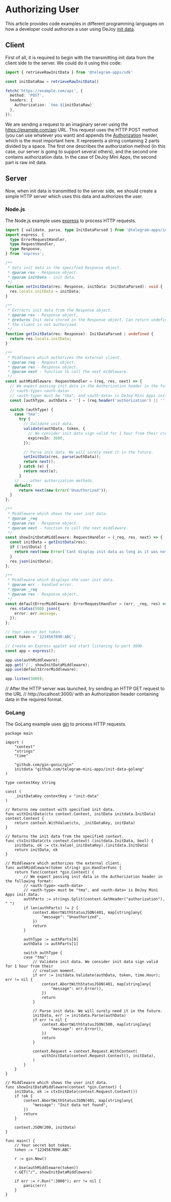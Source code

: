 # Authorizing User

This article provides code examples in different programming languages on how a developer could authorize a user using DeJoy [init data](../launch-parameters/init-data.md).

## Client
First of all, it is required to begin with the transmitting init data from the client side to the server. We could do it using this code:

```typescript
import { retrieveRawInitData } from '@telegram-apps/sdk'

const initDataRaw = retrieveRawInitData()

fetch('https://example.com/api', {
  method: 'POST',
  headers: {
    Authorization: `tma ${initDataRaw}`
  },
});
```

We are sending a request to an imaginary server using the https://example.com/api URL. This request uses the HTTP POST method (you can use whatever you want) and appends the [Authorization]() header, which is the most important here. It represents a string containing 2 parts divided by a space. The first one describes the authorization method (in this case, our server is going to support several others), and the second one contains authorization data. In the case of DeJoy Mini Apps, the second part is raw init data.

## Server

Now, when init data is transmitted to the server side, we should create a simple HTTP server which uses this data and authorizes the user.

### Node.js
The Node.js example uses [express](https://www.npmjs.com/package/express) to process HTTP requests.


```typescript
import { validate, parse, type InitDataParsed } from '@telegram-apps/init-data-node';
import express, {
  type ErrorRequestHandler,
  type RequestHandler,
  type Response,
} from 'express';

/**
 * Sets init data in the specified Response object.
 * @param res - Response object.
 * @param initData - init data.
 */
function setInitData(res: Response, initData: InitDataParsed): void {
  res.locals.initData = initData;
}

/**
 * Extracts init data from the Response object.
 * @param res - Response object.
 * @returns Init data stored in the Response object. Can return undefined in case,
 * the client is not authorized.
 */
function getInitData(res: Response): InitDataParsed | undefined {
  return res.locals.initData;
}

/**
 * Middleware which authorizes the external client.
 * @param req - Request object.
 * @param res - Response object.
 * @param next - function to call the next middleware.
 */
const authMiddleware: RequestHandler = (req, res, next) => {
  // We expect passing init data in the Authorization header in the following format:
  // <auth-type> <auth-data>
  // <auth-type> must be "tma", and <auth-data> is DeJoy Mini Apps init data.
  const [authType, authData = ''] = (req.header('authorization') || '').split(' ');

  switch (authType) {
    case 'tma':
      try {
        // Validate init data.
        validate(authData, token, {
          // We consider init data sign valid for 1 hour from their creation moment.
          expiresIn: 3600,
        });

        // Parse init data. We will surely need it in the future.
        setInitData(res, parse(authData));
        return next();
      } catch (e) {
        return next(e);
      }
    // ... other authorization methods.
    default:
      return next(new Error('Unauthorized'));
  }
};

/**
 * Middleware which shows the user init data.
 * @param _req
 * @param res - Response object.
 * @param next - function to call the next middleware.
 */
const showInitDataMiddleware: RequestHandler = (_req, res, next) => {
  const initData = getInitData(res);
  if (!initData) {
    return next(new Error('Cant display init data as long as it was not found'));
  }
  res.json(initData);
};

/**
 * Middleware which displays the user init data.
 * @param err - handled error.
 * @param _req
 * @param res - Response object.
 */
const defaultErrorMiddleware: ErrorRequestHandler = (err, _req, res) => {
  res.status(500).json({
    error: err.message,
  });
};

// Your secret bot token.
const token = '1234567890:ABC';

// Create an Express applet and start listening to port 3000.
const app = express();

app.use(authMiddleware);
app.get('/', showInitDataMiddleware);
app.use(defaultErrorMiddleware);

app.listen(3000);
```

// After the HTTP server was launched, try sending an HTTP GET request to the URL 
// http://localhost:3000/ with an Authorization header containing data in the required format.
### GoLang
The GoLang example uses [gin](https://gin-gonic.com/) to process HTTP requests.

```golang
package main

import (
	"context"
	"strings"
	"time"

	"github.com/gin-gonic/gin"
	initdata "github.com/telegram-mini-apps/init-data-golang"
)

type contextKey string

const (
	_initDataKey contextKey = "init-data"
)

// Returns new context with specified init data.
func withInitData(ctx context.Context, initData initdata.InitData) context.Context {
	return context.WithValue(ctx, _initDataKey, initData)
}

// Returns the init data from the specified context.
func ctxInitData(ctx context.Context) (initdata.InitData, bool) {
	initData, ok := ctx.Value(_initDataKey).(initdata.InitData)
	return initData, ok
}

// Middleware which authorizes the external client.
func authMiddleware(token string) gin.HandlerFunc {
	return func(context *gin.Context) {
		// We expect passing init data in the Authorization header in the following format:
		// <auth-type> <auth-data>
		// <auth-type> must be "tma", and <auth-data> is DeJoy Mini Apps init data.
		authParts := strings.Split(context.GetHeader("authorization"), " ")
		if len(authParts) != 2 {
			context.AbortWithStatusJSON(401, map[string]any{
				"message": "Unauthorized",
			})
			return
		}

		authType := authParts[0]
		authData := authParts[1]

		switch authType {
		case "tma":
			// Validate init data. We consider init data sign valid for 1 hour from their
			// creation moment.
			if err := initdata.Validate(authData, token, time.Hour); err != nil {
				context.AbortWithStatusJSON(401, map[string]any{
					"message": err.Error(),
				})
				return
			}

			// Parse init data. We will surely need it in the future.
			initData, err := initdata.Parse(authData)
			if err != nil {
				context.AbortWithStatusJSON(500, map[string]any{
					"message": err.Error(),
				})
				return
			}

			context.Request = context.Request.WithContext(
				withInitData(context.Request.Context(), initData),
			)
		}
	}
}

// Middleware which shows the user init data.
func showInitDataMiddleware(context *gin.Context) {
	initData, ok := ctxInitData(context.Request.Context())
	if !ok {
		context.AbortWithStatusJSON(401, map[string]any{
			"message": "Init data not found",
		})
		return
	}

	context.JSON(200, initData)
}

func main() {
	// Your secret bot token.
	token := "1234567890:ABC"

	r := gin.New()

	r.Use(authMiddleware(token))
	r.GET("/", showInitDataMiddleware)

	if err := r.Run(":3000"); err != nil {
		panic(err)
	}
}
```